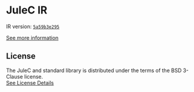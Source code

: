 # JuleC IR

IR version: [`5a59b3e295`](https://github.com/julelang/jule/tree/5a59b3e295397c53eebf153dd7f98692f517717c)

[See more information](https://manual.jule.dev/getting-started/installation/compiling-from-source/compile-from-ir)

## License

The JuleC and standard library is distributed under the terms of the BSD 3-Clause license. \
[See License Details](./LICENSE)
